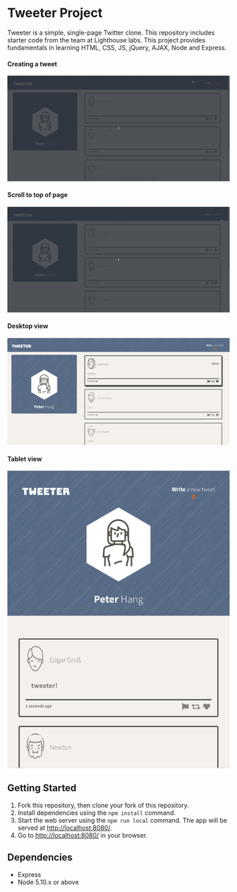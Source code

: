 # Tweeter Project

Tweeter is a simple, single-page Twitter clone. This repository includes starter code from the team at Lighthouse labs. This project provides fundamentals in learning HTML, CSS, JS, jQuery, AJAX, Node and Express. 

#### Creating a tweet
!["Post tweet"](https://github.com/peterhangg/tweeter/blob/master/doc/tweet.gif)
#### Scroll to top of page
!["Scroll to top"](https://github.com/peterhangg/tweeter/blob/master/doc/scroll.gif)
#### Desktop view
!["Website"](https://github.com/peterhangg/tweeter/blob/master/doc/desktop.png)
#### Tablet view
!["tablet view"](https://github.com/peterhangg/tweeter/blob/master/doc/tablet.png)

## Getting Started

1. Fork this repository, then clone your fork of this repository.
2. Install dependencies using the `npm install` command.
3. Start the web server using the `npm run local` command. The app will be served at <http://localhost:8080/>.
4. Go to <http://localhost:8080/> in your browser.

## Dependencies

- Express
- Node 5.10.x or above
